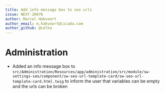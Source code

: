 ```yaml
---
title: Add info message box to seo urls
issue: NEXT-20076
author: Marcel Hakvoort
author_email: m.hakvoort@cicada.com
author_github: @celha
---
```

# Administration
* Added an info message box to `src/Administration/Resources/app/administration/src/module/sw-settings-seo/component/sw-seo-url-template-card/sw-seo-url-template-card.html.twig` to inform the user that variables can be empty and the urls can be broken
